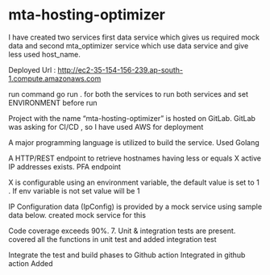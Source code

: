 # mta-hosting-optimizer


I have created two services first data service which gives us required mock data and second mta_optimizer service which use data service and give less used host_name. 

Deployed Url : http://ec2-35-154-156-239.ap-south-1.compute.amazonaws.com

run command go run . for both the services to run both services and set ENVIRONMENT before run

Project with the name “mta-hosting-optimizer” is hosted on GitLab. 
GitLab was asking for CI/CD , so I have used AWS for deployment

A major programming language is utilized to build the service. 
Used Golang

A HTTP/REST endpoint to retrieve hostnames having less or equals X active IP addresses exists. 
PFA endpoint

X is configurable using an environment variable, the default value is set to 1
. If env variable is not set value will be 1

IP Configuration data (IpConfig) is provided by a mock service using sample data below. 
created mock service for this

Code coverage exceeds 90%. 7. Unit & integration tests are present.
 covered all the functions in unit test and added integration test

Integrate the test and build phases to Github action Integrated in github action
Added





 

